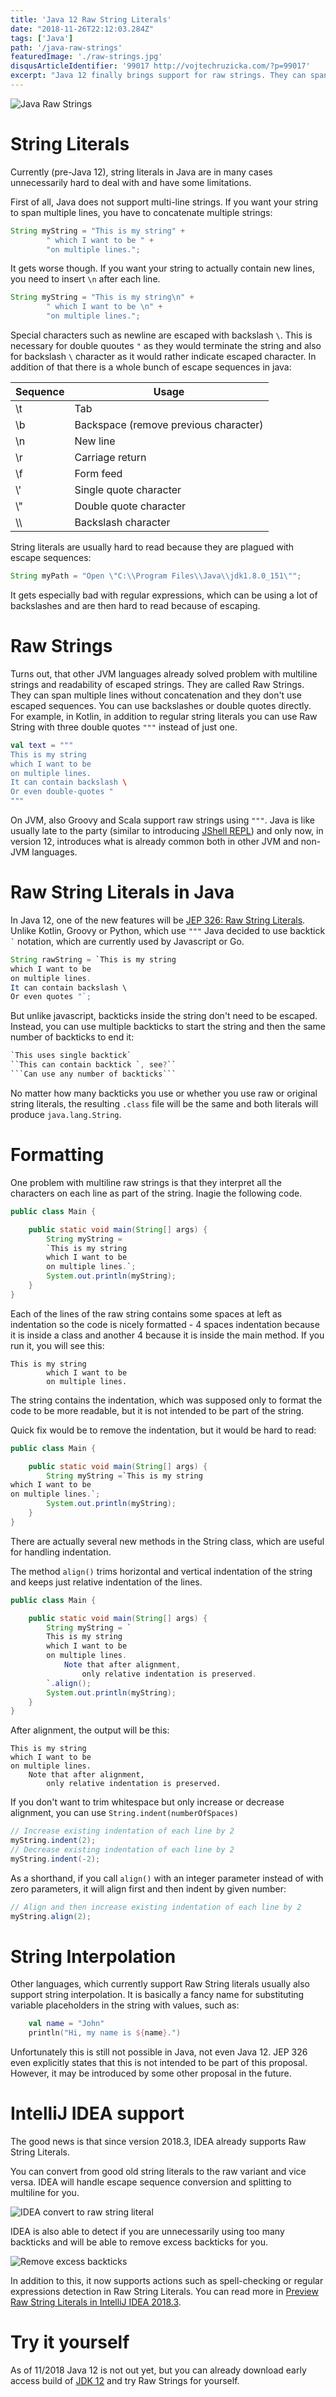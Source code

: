 ```yaml
---
title: 'Java 12 Raw String Literals'
date: "2018-11-26T22:12:03.284Z"
tags: ['Java']
path: '/java-raw-strings'
featuredImage: './raw-strings.jpg'
disqusArticleIdentifier: '99017 http://vojtechruzicka.com/?p=99017'
excerpt: "Java 12 finally brings support for raw strings. They can span multiple lines and  you don't need to escape special characters. Especially useful for regular expressions."
---
```


![Java Raw Strings](raw-strings.jpg)

# String Literals
Currently (pre-Java 12), string literals in Java are in many cases unnecessarily hard to deal with and have some limitations.

First of all, Java does not support multi-line strings. If you want your string to span multiple lines, you have to concatenate multiple strings:

```java
String myString = "This is my string" +
        " which I want to be " +
        "on multiple lines.";
```

It gets worse though. If you want your string to actually contain new lines, you need to insert `\n` after each line.

```java
String myString = "This is my string\n" +
        " which I want to be \n" +
        "on multiple lines.";
```

Special characters such as newline are escaped with backslash `\`. This is necessary for double quoutes `"` as they would terminate the string and also for backslash `\` character as it would rather indicate escaped character. In addition of that there is a whole bunch of escape sequences in java:

|Sequence|Usage    |
|--------|---------|
|\t	|Tab|
|\b	|Backspace (remove previous character)|
|\n	|New line|
|\r	|Carriage return|
|\f	|Form feed|
|\\'	|Single quote character|
|\\"	|Double quote character|
|\\\	|Backslash character|

String literals are usually hard to read because they are plagued with escape sequences:

```java
String myPath = "Open \"C:\\Program Files\\Java\\jdk1.8.0_151\"";
```

It gets especially bad with regular expressions, which can be using a lot of backslashes and are then hard to read because of escaping.

# Raw Strings
Turns out, that other JVM  languages already solved problem with multiline strings and readability of escaped strings. They are called Raw Strings. They can span multiple lines without concatenation and they don't use escaped sequences. You can use backslashes or double quotes directly. For example, in Kotlin, in addition to regular string literals you can use Raw String with three double quotes `"""` instead of just one.

```kotlin
val text = """
This is my string
which I want to be
on multiple lines.
It can contain backslash \
Or even double-quotes "
"""
```

On JVM, also Groovy and Scala support raw strings using `"""`. Java is like usually late to the party (similar to introducing [JShell REPL](https://www.vojtechruzicka.com/jshell-repl)) and only now, in version 12, introduces what is already common both in other JVM and non-JVM languages.

# Raw String Literals in Java
In Java 12, one of the new features will be [JEP 326: Raw String Literals](http://openjdk.java.net/jeps/326). Unlike Kotlin, Groovy or Python, which use `"""` Java decided to use backtick `` ` `` notation, which are currently used by Javascript or Go.

```java
String rawString = `This is my string
which I want to be
on multiple lines.
It can contain backslash \
Or even quotes "`;
```

But unlike javascript, backticks inside the string don't need to be escaped. Instead, you can use multiple backticks to start the string and then the same number of backticks to end it:

```java
`This uses single backtick`
``This can contain backtick `, see?``
```Can use any number of backticks```
``` 

No matter how many backticks you use or whether you use raw or original string literals, the resulting `.class` file will be the same and both literals will produce `java.lang.String`.

# Formatting
One problem with multiline raw strings is that they interpret all the characters on each line as part of the string. Inagie the following code.

```java
public class Main {

    public static void main(String[] args) {
        String myString =
        `This is my string
        which I want to be
        on multiple lines.`;
        System.out.println(myString);
    }
}
```

Each of the lines of the raw string contains some spaces at left as indentation so the code is nicely formatted - 4 spaces indentation because it is inside a class and another 4 because it is inside the main method. If you run it, you will see this:

```
This is my string
        which I want to be
        on multiple lines.
```

The string contains the indentation, which was supposed only to format the code to be more readable, but it is not intended to be part of the string.

Quick fix would be to remove the indentation, but it would be hard to read:

```java
public class Main {

    public static void main(String[] args) {
        String myString =`This is my string
which I want to be
on multiple lines.`;
        System.out.println(myString);
    }
}
```

There are actually several new methods in the String class, which are useful for handling indentation.

The method `align()` trims horizontal and vertical indentation of the string and keeps just relative indentation of the lines. 

```java
public class Main {

    public static void main(String[] args) {
        String myString = `
        This is my string
        which I want to be
        on multiple lines.
            Note that after alignment,
                only relative indentation is preserved.
        `.align();
        System.out.println(myString);
    }
}

```

After alignment, the output will be this:

```
This is my string
which I want to be
on multiple lines.
    Note that after alignment,
        only relative indentation is preserved.
```

If you don't want to trim whitespace but only increase or decrease alignment, you can use `String.indent(numberOfSpaces)`

```java
// Increase existing indentation of each line by 2
myString.indent(2);
// Decrease existing indentation of each line by 2
myString.indent(-2);
```

As a shorthand, if you call `align()` with an integer parameter instead of with zero parameters, it will align first and then indent by given number:

```java
// Align and then increase existing indentation of each line by 2
myString.align(2);
``` 

# String Interpolation
Other languages, which currently support Raw String literals usually also support string interpolation. It is basically a fancy name for substituting variable placeholders in the string with values, such as:

```kotlin
    val name = "John"
    println("Hi, my name is ${name}.")
```

Unfortunately this is still not possible in Java, not even Java 12. JEP 326 even explicitly states that this is not intended to be part of this proposal. However, it may be introduced by some other proposal in the future.

# IntelliJ IDEA support
The good news is that since version 2018.3, IDEA already supports Raw String Literals.

You can convert from good old string literals to the raw variant and vice versa. IDEA will handle escape sequence conversion and splitting to multiline for you.

![IDEA convert to raw string literal](convert-to-raw.gif)

IDEA is also able to detect if you are unnecessarily using too many backticks and will be able to remove excess backticks for you.

![Remove excess backticks](idea-reduce-backticks.png)

In addition to this, it now supports actions such as spell-checking or regular expressions detection in Raw String Literals. You can read more in [Preview Raw String Literals in IntelliJ IDEA 2018.3](https://blog.jetbrains.com/idea/2018/10/preview-raw-string-literals-in-intellij-idea-2018-3/).

# Try it yourself
As of 11/2018 Java 12 is not out yet, but you can already download early access build of [JDK 12]( https://jdk.java.net/12/) and try Raw Strings for yourself.